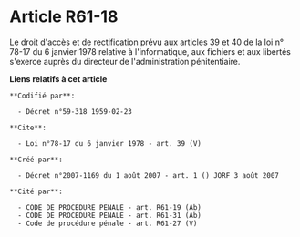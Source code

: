 # Article R61-18

Le droit d'accès et de rectification prévu aux articles 39 et 40 de la loi n° 78-17 du 6 janvier 1978 relative à
l'informatique, aux fichiers et aux libertés s'exerce auprès du directeur de l'administration pénitentiaire.

**Liens relatifs à cet article**

	**Codifié par**:

	  - Décret n°59-318 1959-02-23

	**Cite**:

	  - Loi n°78-17 du 6 janvier 1978 - art. 39 (V)

	**Créé par**:

	  - Décret n°2007-1169 du 1 août 2007 - art. 1 () JORF 3 août 2007

	**Cité par**:

	  - CODE DE PROCEDURE PENALE - art. R61-19 (Ab)
	  - CODE DE PROCEDURE PENALE - art. R61-31 (Ab)
	  - Code de procédure pénale - art. R61-27 (V)
